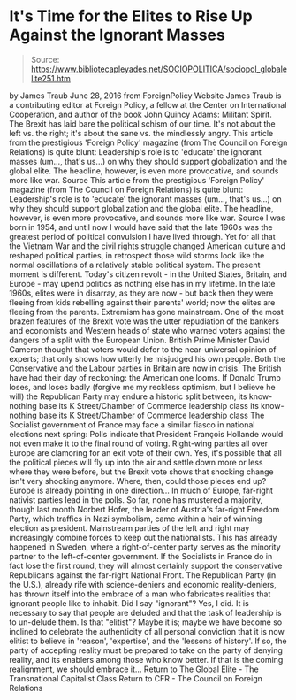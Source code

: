 # It's Time for the Elites to Rise Up Against the Ignorant Masses

> Source: https://www.bibliotecapleyades.net/SOCIOPOLITICA/sociopol_globalelite251.htm

by James Traub June 28, 2016
from ForeignPolicy Website
James Traub is a contributing editor at Foreign Policy, a fellow at the Center on International Cooperation, and author of the book
John Quincy Adams: Militant Spirit.
The Brexit
has laid bare the political schism of our time.
It's not about the left vs. the right;
it's about the sane vs. the mindlessly angry.
This article from the prestigious 'Foreign Policy' magazine (from The Council on Foreign Relations) is quite blunt: Leadership's role is to 'educate' the ignorant masses (um..., that's us...) on why they should support globalization and the global elite. The headline, however, is even more provocative, and sounds more like war. Source
This article from the prestigious 'Foreign Policy' magazine (from The Council on Foreign Relations) is quite blunt:
Leadership's role is to 'educate' the ignorant masses (um..., that's us...) on why they should support globalization and the global elite.
The headline, however, is even more provocative, and sounds more like war.
Source
I was born in 1954, and until now I would have said that the late 1960s was the greatest period of political convulsion I have lived through.
Yet for all that the Vietnam War and the civil rights struggle changed American culture and reshaped political parties, in retrospect those wild storms look like the normal oscillations of a relatively stable political system.
The present moment is different. Today's citizen revolt - in the United States, Britain, and Europe - may upend politics as nothing else has in my lifetime.
In the late 1960s, elites were in disarray, as they are now - but back then they were fleeing from kids rebelling against their parents' world; now the elites are fleeing from the parents. Extremism has gone mainstream.
One of the most brazen features of the Brexit vote was the utter repudiation of the bankers and economists and Western heads of state who warned voters against the dangers of a split with the European Union.
British Prime Minister David Cameron thought that voters would defer to the near-universal opinion of experts; that only shows how utterly he misjudged his own people.
Both the Conservative and the Labour parties in Britain are now in crisis.
The British have had their day of reckoning:
the American one looms.
If Donald Trump loses, and loses badly (forgive me my reckless optimism, but I believe he will) the Republican Party may endure a historic split between,
its know-nothing base its K Street/Chamber of Commerce leadership class
its know-nothing base
its K Street/Chamber of Commerce leadership class
The Socialist government of France may face a similar fiasco in national elections next spring:
Polls indicate that President François Hollande would not even make it to the final round of voting.
Right-wing parties all over Europe are clamoring for an exit vote of their own.
Yes, it's possible that all the political pieces will fly up into the air and settle down more or less where they were before, but the Brexit vote shows that shocking change isn't very shocking anymore.
Where, then, could those pieces end up? Europe is already pointing in one direction...
In much of Europe, far-right nativist parties lead in the polls. So far, none has mustered a majority, though last month Norbert Hofer, the leader of Austria's far-right Freedom Party, which traffics in Nazi symbolism, came within a hair of winning election as president.
Mainstream parties of the left and right may increasingly combine forces to keep out the nationalists. This has already happened in Sweden, where a right-of-center party serves as the minority partner to the left-of-center government.
If the Socialists in France do in fact lose the first round, they will almost certainly support the conservative Republicans against the far-right National Front.
The Republican Party (in the U.S.), already rife with science-deniers and economic reality-deniers, has thrown itself into the embrace of a man who fabricates realities that ignorant people like to inhabit.
Did I say "ignorant"? Yes, I did. It is necessary to say that people are deluded and that the task of leadership is to un-delude them.
Is that "elitist"? Maybe it is; maybe we have become so inclined to celebrate the authenticity of all personal conviction that it is now elitist to believe in 'reason', 'expertise', and the 'lessons of history'.
If so, the party of accepting reality must be prepared to take on the party of denying reality, and its enablers among those who know better.
If that is the coming realignment, we should embrace it...
Return to The Global Elite - The Transnational Capitalist Class
Return to CFR - The Council on Foreign Relations
